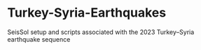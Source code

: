 # Turkey-Syria-Earthquakes
SeisSol setup and scripts associated with the 2023 Turkey–Syria earthquake sequence
